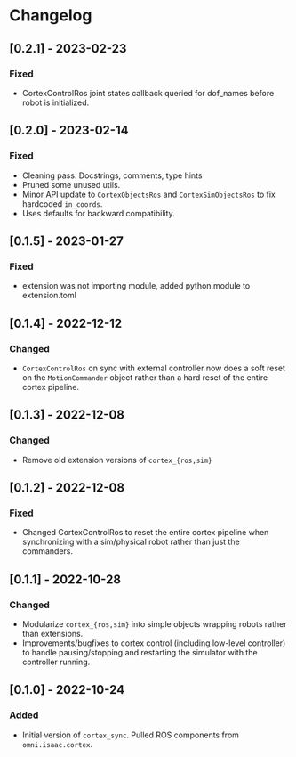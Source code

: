 # Changelog

## [0.2.1] - 2023-02-23

### Fixed
- CortexControlRos joint states callback queried for dof_names before robot is initialized.

## [0.2.0] - 2023-02-14

### Fixed
- Cleaning pass: Docstrings, comments, type hints
- Pruned some unused utils.
- Minor API update to `CortexObjectsRos` and `CortexSimObjectsRos` to fix hardcoded `in_coords`.
- Uses defaults for backward compatibility. 

## [0.1.5] - 2023-01-27

### Fixed
- extension was not importing module, added python.module to extension.toml


## [0.1.4] - 2022-12-12

### Changed
- `CortexControlRos` on sync with external controller now does a soft reset on the `MotionCommander` object rather than a hard reset of the entire cortex pipeline.

## [0.1.3] - 2022-12-08

### Changed
- Remove old extension versions of `cortex_{ros,sim}`

## [0.1.2] - 2022-12-08

### Fixed
- Changed CortexControlRos to reset the entire cortex pipeline when synchronizing with a sim/physical robot rather than just the commanders.

## [0.1.1] - 2022-10-28

### Changed
- Modularize `cortex_{ros,sim}` into simple objects wrapping robots rather than extensions.
- Improvements/bugfixes to cortex control (including low-level controller) to handle pausing/stopping and restarting the simulator with the controller running.


## [0.1.0] - 2022-10-24

### Added
- Initial version of `cortex_sync`. Pulled ROS components from `omni.isaac.cortex`.
